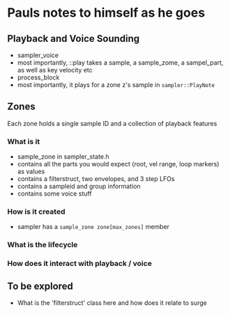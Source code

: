 # Pauls notes to himself as he goes

## Playback and Voice Sounding

- sampler_voice
- most importantly, ::play takes a sample, a sample_zome, a sampel_part, as well
  as key velocity etc
- process_block
- most importantly, it plays for a zone z's sample in `sampler::PlayNote`

## Zones

Each zone holds a single sample ID and a collection of playback features

### What is it

- sample_zone in sampler_state.h
- contains all the parts you would expect (root, vel range, loop markers) as values
- contains a filterstruct, two envelopes, and 3 step LFOs
- contains a sampleid and group information
- contains some voice stuff

### How is it created 

- sampler has a `sample_zone zone[max_zones]` member

### What is the lifecycle

### How does it interact with playback / voice



## To be explored

- What is the 'filterstruct' class here and how does it relate to surge
